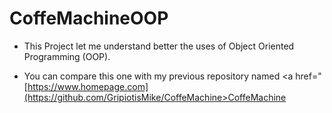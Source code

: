 # CoffeMachineOOP

- This Project let me understand better the uses of Object Oriented Programming (OOP).

- You can compare this one with my previous repository named <a href="[https://www.homepage.com](https://github.com/GripiotisMike/CoffeMachine>CoffeMachine</a>
